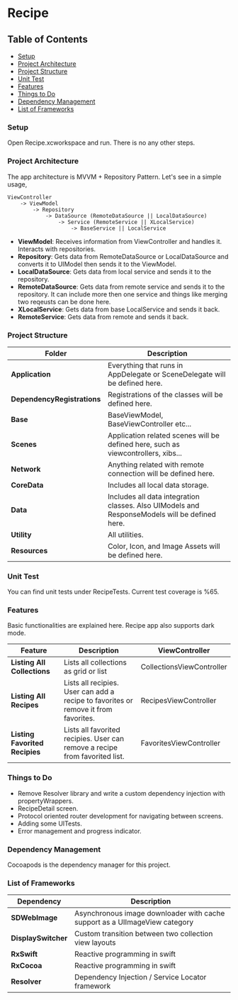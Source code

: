 Recipe
=== 

Table of Contents
-----

- [Setup](#Setup)
- [Project Architecture](#project-architecture)
- [Project Structure](#project-structure)
- [Unit Test](#unit-test)
- [Features](#features)
- [Things to Do](#things-to-do)
- [Dependency Management](#dependency-management)
- [List of Frameworks](#list-of-frameworks)


### Setup

Open Recipe.xcworkspace and run. There is no any other steps.


### Project Architecture

The app architecture is MVVM + Repository Pattern. Let's see in a simple usage,
    
    ViewController 
        -> ViewModel
            -> Repository 
                -> DataSource (RemoteDataSource || LocalDataSource)
                    -> Service (RemoteService || XLocalService)
                        -> BaseService || LocalService
                        
- **ViewModel**: Receives information from ViewController and handles it. Interacts with repositories.
- **Repository**: Gets  data from RemoteDataSource or LocalDataSource and converts it to UIModel then sends it to the ViewModel.
- **LocalDataSource**: Gets data from local service and sends it to the repository.
- **RemoteDataSource**: Gets data from remote service and sends it to the repository. It can include more then one service and things like merging two reqeusts can be done here.
- **XLocalService**: Gets data from base LocalService and sends it back.
- **RemoteService**: Gets data from remote and sends it back.


### Project Structure

| Folder             | Description                                          |
|-------------------------|-------------------------------------------------------|
|**Application**|  Everything that runs in AppDelegate or SceneDelegate will be defined here.|
|**DependencyRegistrations**| Registrations of the classes will be defined here.|
|**Base**| BaseViewModel, BaseViewController etc...|
|**Scenes** | Application related scenes will be defined here, such as viewcontrollers, xibs...|
|**Network**| Anything related with remote connection will be defined here.|
|**CoreData**| Includes all local data storage.|
|**Data**| Includes all data integration classes. Also UIModels and ResponseModels will be defined here.|
|**Utility**| All utilities.|
|**Resources**| Color, Icon, and Image Assets will be defined here.|


### Unit Test

You can find unit tests under RecipeTests. Current test coverage is %65.


### Features

Basic functionalities are explained here. Recipe app also supports dark mode.

| Feature             | Description                                          | ViewController |
|-------------------------|-------------------------------------------------------|---------------------|
|**Listing All Collections**| Lists all collections as grid or list| CollectionsViewController|
|**Listing All Recipes**| Lists all recipies. User can add a recipe to favorites or remove it from favorites.|RecipesViewController|
|**Listing Favorited Recipies**| Lists all favorited recipies. User can remove a recipe from favorited list.| FavoritesViewController|


### Things to Do 

- Remove Resolver library and write a custom dependency injection with propertyWrappers.
- RecipeDetail screen.
- Protocol oriented router development for navigating between screens.
- Adding some UITests.
- Error management and progress indicator.


### Dependency Management

Cocoapods is the dependency manager for this project.


### List of Frameworks
| Dependency             | Description                                          |
|-------------------------|-------------------------------------------------------|
|**SDWebImage**| Asynchronous image downloader with cache support as a UIImageView category|
|**DisplaySwitcher**| Custom transition between two collection view layouts|
|**RxSwift**| Reactive programming in swift|
|**RxCocoa**| Reactive programming in swift|
|**Resolver**| Dependency Injection / Service Locator framework|
